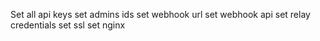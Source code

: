 Set all api keys
set admins ids 
set webhook url
set webhook api
set relay credentials
set ssl
set nginx